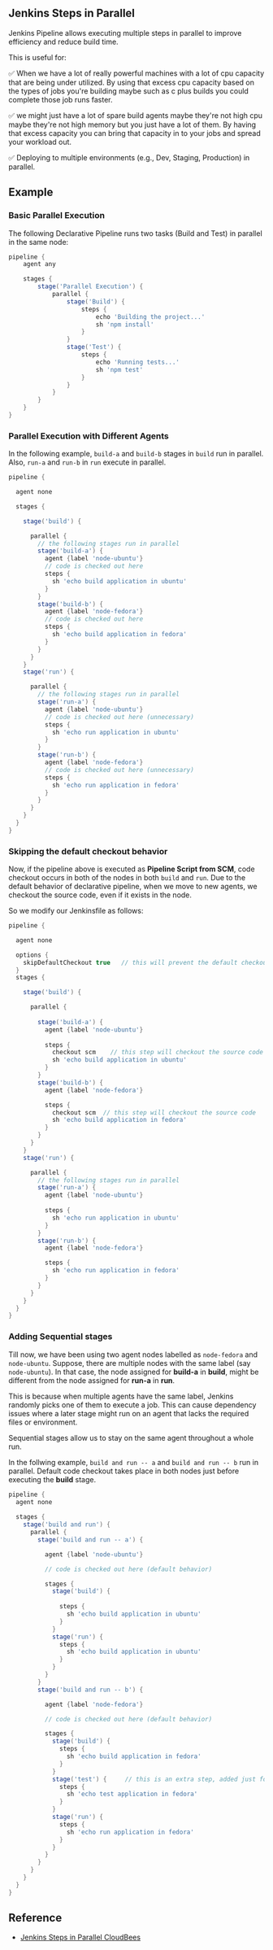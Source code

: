 ## Jenkins Steps in Parallel
Jenkins Pipeline allows executing multiple steps in parallel to improve efficiency and reduce build time.

This is useful for:

✅ When we have a lot of really powerful machines with a lot of cpu capacity that are being under utilized. By using that excess cpu capacity based on the types of jobs you're building maybe such as c plus builds you could complete those job runs faster.  

✅ we might just have a lot of spare build agents maybe they're not high cpu maybe they're not high memory but you just have a lot of them. By having that excess capacity you can bring that capacity in to your jobs and spread your workload out.  

✅ Deploying to multiple environments (e.g., Dev, Staging, Production) in parallel.

## Example

### Basic Parallel Execution
The following Declarative Pipeline runs two tasks (Build and Test) in parallel in the same node:

```groovy
pipeline {
    agent any

    stages {
        stage('Parallel Execution') {
            parallel {
                stage('Build') {
                    steps {
                        echo 'Building the project...'
                        sh 'npm install'
                    }
                }
                stage('Test') {
                    steps {
                        echo 'Running tests...'
                        sh 'npm test'
                    }
                }
            }
        }
    }
}
```
### Parallel Execution with Different Agents
In the following example, `build-a` and `build-b` stages in `build` run in parallel. Also, `run-a` and `run-b` in `run` execute in parallel.

```groovy
pipeline {

  agent none

  stages {

    stage('build') {

      parallel {
        // the following stages run in parallel
        stage('build-a') {
          agent {label 'node-ubuntu'}
          // code is checked out here
          steps {
            sh 'echo build application in ubuntu'
          }
        }
        stage('build-b') {
          agent {label 'node-fedora'}
          // code is checked out here
          steps {
            sh 'echo build application in fedora'
          }
        }
      }
    }
    stage('run') {

      parallel {
        // the following stages run in parallel
        stage('run-a') {
          agent {label 'node-ubuntu'}
          // code is checked out here (unnecessary)
          steps {
            sh 'echo run application in ubuntu'
          }
        }
        stage('run-b') {
          agent {label 'node-fedora'}
          // code is checked out here (unnecessary)
          steps {
            sh 'echo run application in fedora'
          }
        }
      }
    }
  }
}

```
### Skipping the default checkout behavior

Now, if the pipeline above is executed as **Pipeline Script from SCM**, code checkout occurs in both of the nodes in both `build` and `run`. Due to the default behavior of declarative pipeline, when we move to new agents, we checkout the source code, even if it exists in the node.

So we modify our Jenkinsfile as follows:

```groovy
pipeline {

  agent none

  options {
    skipDefaultCheckout true   // this will prevent the default checkout behavior. Hence, we need to explicitly checkout the source code when needed. Generated using Declarative Directive Generator
  }
  stages {

    stage('build') {

      parallel {
        
        stage('build-a') {
          agent {label 'node-ubuntu'}
          
          steps {
            checkout scm    // this step will checkout the source code
            sh 'echo build application in ubuntu'
          }
        }
        stage('build-b') {
          agent {label 'node-fedora'}

          steps {
            checkout scm  // this step will checkout the source code
            sh 'echo build application in fedora'
          }
        }
      }
    }
    stage('run') {

      parallel {
        // the following stages run in parallel
        stage('run-a') {
          agent {label 'node-ubuntu'}
         
          steps {
            sh 'echo run application in ubuntu'
          }
        }
        stage('run-b') {
          agent {label 'node-fedora'}

          steps {
            sh 'echo run application in fedora'
          }
        }
      }
    }
  }
}

```
### Adding Sequential stages
Till now, we have been using two agent nodes labelled as `node-fedora` and `node-ubuntu`. Suppose, there are multiple nodes with the same label (say `node-ubuntu`). In that case, the node assigned for **build-a** in **build**, might be different from the node assigned for **run-a** in **run**.

This is because when multiple agents have the same label, Jenkins randomly picks one of them to execute a job. This can cause dependency issues where a later stage might run on an agent that lacks the required files or environment.

Sequential stages allow us to stay on the same agent throughout a whole run.

In the follwing example, `build and run -- a` and `build and run -- b` run in parallel. Default code checkout takes place in both nodes just before executing the **build** stage.

```groovy
pipeline {
  agent none
  
  stages {
    stage('build and run') {
      parallel {
        stage('build and run -- a') {

          agent {label 'node-ubuntu'}

          // code is checked out here (default behavior)

          stages {
            stage('build') {
              
              steps {
                sh 'echo build application in ubuntu'
              }
            }
            stage('run') {
              steps {
                sh 'echo build application in ubuntu'
              }
            }
          }
        }
        stage('build and run -- b') {

          agent {label 'node-fedora'}

          // code is checked out here (default behavior)

          stages {
            stage('build') {
              steps {
                sh 'echo build application in fedora'
              }
            }
            stage('test') {     // this is an extra step, added just for fun
              steps {
                sh 'echo test application in fedora'
              }
            }
            stage('run') {
              steps {
                sh 'echo run application in fedora'
              }
            }
          }
        }            
      }
    }
  }
}
```

## Reference
- [Jenkins Steps in Parallel CloudBees](https://youtu.be/6wNbjP2WUMo?si=SxYo7z-pcjBQwvrE)